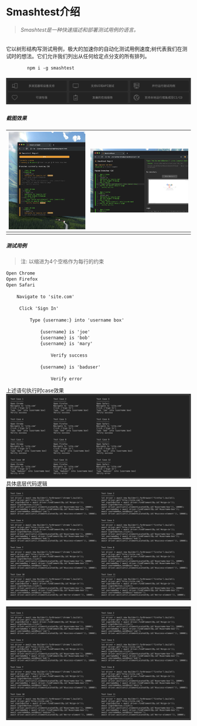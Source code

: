 # Smashtest介绍

> ###### Smashtest是一种快速描述和部署测试用例的语言。

它以树形结构写测试用例，极大的加速你的自动化测试用例速度;树代表我们在测试时的想法。它们允许我们列出从任何给定点分支的所有排列。

```
        npm i -g smashtest
```

##### ![](/assets/features.png)

##### 截图效果

| ![](/assets/ss1.jpg) | ![](/assets/ss2.jpg) |
| ---: | :--- |
|  |  |

##### **测试用例**

> 注: 以缩进为4个空格作为每行的约束

```smash
Open Chrome
Open Firefox
Open Safari

    Navigate to 'site.com'

     Click 'Sign In'

         Type {username:} into 'username box'

             {username} is 'joe'
             {username} is 'bob'
             {username} is 'mary'

                 Verify success

             {username} is 'baduser'

                 Verify error
```

上述语句执行时case效果![](/assets/represents.png)具体底层代码逻辑![](/assets/withrepresents.png)

![](/assets/withrepresents.png)

